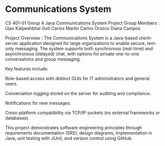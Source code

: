 # Communications System
CS 401-01 Group 4 Java Communications System Project
Group Members : 
Ujas Kalpeshbhai Goti
Carlos Martin
Carlos Orozco
Diana Campos

Project Overview :
The Communications System is a Java-based client–server application designed for large organizations to enable secure, text-only messaging. The system supports both synchronous (real-time) and asynchronous (delayed) chat, with options for private one-to-one conversations and group messaging.

Key features include:

Role-based access with distinct GUIs for IT administrators and general users.

Conversation logging stored on the server for auditing and compliance.

Notifications for new messages.

Cross-platform compatibility via TCP/IP sockets (no external frameworks or databases).

This project demonstrates software engineering principles through requirements documentation (SRS), design diagrams, implementation in Java, unit testing with JUnit, and version control using GitHub.
